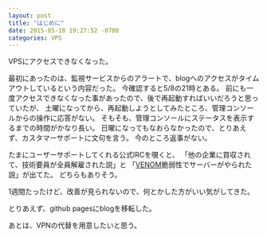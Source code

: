 ```yaml
---
layout: post
title: "はじめに"
date: 2015-05-18 19:27:52 -0700
categories: VPS
---
```

VPSにアクセスできなくなった。

最初にあったのは、監視サービスからのアラートで、blogへのアクセスがタイムアウトしているという内容だった。
今確認すると5/8の21時とある。
前にも一度アクセスできなくなった事があったので、後で再起動すればいいだろうと思っていたが、
土曜になってから、再起動しようとしてみたところ、管理コンソールからの操作に応答がない。
そもそも、管理コンソールにステータスを表示するまでの時間がかなり長い。
日曜になってもなおらなかったので、とりあえず、カスタマーサポートに文句を言う。
今のところ返事がない。

たまにユーザーサポートしてくれる公式IRCを覗くと、
「他の企業に買収されて、技術要員が全員解雇された説」と
「[VENOM][VENOM]脆弱性でサーバーがやられた説」が出てた。
どちらもありそう。

1週間たったけど、改善が見られないので、何とかした方がいい気がしてきた。

とりあえず、github pagesにblogを移転した。

あとは、VPNの代替を用意したいと思う。

[VENOM]: http://venom.crowdstrike.com/

